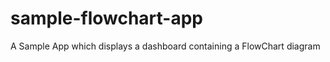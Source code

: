 sample-flowchart-app
====================

A Sample App which displays a dashboard containing a FlowChart diagram
